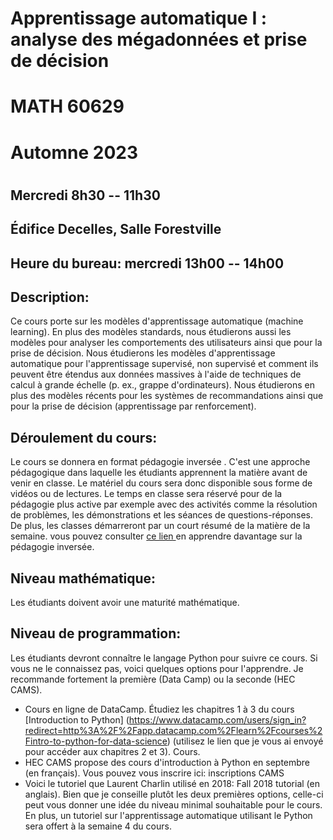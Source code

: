 # Apprentissage automatique I : analyse des mégadonnées et prise de décision 
# MATH 60629
# 
# Automne 2023
# 
## Mercredi 8h30 -- 11h30
## Édifice Decelles, Salle Forestville

## **Heure du bureau:** mercredi 13h00 -- 14h00

## **Description:**
Ce cours porte sur les modèles d'apprentissage automatique (machine learning). En plus des modèles standards, nous étudierons aussi les modèles pour analyser les comportements des utilisateurs ainsi que pour la prise de décision.
Nous étudierons les modèles d'apprentissage automatique pour l'apprentissage supervisé, non supervisé et comment ils peuvent être étendus aux données massives à l'aide de techniques de calcul à grande échelle (p. ex., grappe d'ordinateurs). Nous étudierons en plus des modèles récents pour les systèmes de recommandations ainsi que pour la prise de décision (apprentissage par renforcement).

## **Déroulement du cours:** 
Le cours se donnera en format pédagogie inversée . C'est une approche pédagogique dans laquelle les étudiants apprennent la matière avant de venir en classe. Le matériel du cours sera donc disponible sous forme de vidéos ou de lectures. Le temps en classe sera réservé pour de la pédagogie plus active par exemple avec des activités comme la résolution de problèmes, les démonstrations et les séances de questions-réponses. De plus, les classes démarreront par un court résumé de la matière de la semaine.
vous pouvez consulter [ce lien ](chec.ca/daip/ressources_pedagogiques/une_pratique_a_la_fois/etudiantcentreapprentissage.html) en apprendre davantage sur la pédagogie inversée.


## **Niveau mathématique:** 
Les étudiants doivent avoir une maturité mathématique.
## **Niveau de programmation:** 
Les étudiants devront connaître le langage Python pour suivre ce cours. Si vous ne le connaissez pas, voici quelques options pour l'apprendre. Je recommande fortement la première (Data Camp) ou la seconde (HEC CAMS).


+ Cours en ligne de DataCamp. Étudiez les chapitres 1 à 3 du cours [Introduction to Python] (https://www.datacamp.com/users/sign_in?redirect=http%3A%2F%2Fapp.datacamp.com%2Flearn%2Fcourses%2Fintro-to-python-for-data-science) (utilisez le lien que je vous ai envoyé pour accéder aux chapitres 2 et 3).
Cours. 
+ HEC CAMS propose des cours d'introduction à Python en septembre (en français). Vous pouvez vous inscrire ici: inscriptions CAMS
+ Voici le tutoriel que Laurent Charlin utilisé en 2018: 
Fall 2018 tutorial (en anglais). Bien que je conseille plutôt les deux premières options, celle-ci peut vous donner une idée du niveau minimal souhaitable pour le cours.
En plus, un tutoriel sur l'apprentissage automatique utilisant le Python sera offert à la semaine 4 du cours.
